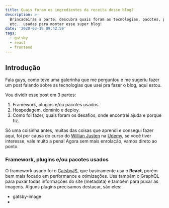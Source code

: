 ```yaml
---
title: Quais foram os ingredientes da receita desse blog?
description: >-
  Brincadeiras a parte, descubra quais foram as tecnologias, pacotes, plugins e
  etc.. usadas para montar esse super blog!
date: '2020-03-19 09:42:59'
tags:
  - gatsby
  - react
  - frontend
---
```

## Introdução

Fala guys, como teve uma galerinha que me perguntou e me sugeriu fazer um post falando sobre as tecnologias que usei pra fazer o blog, aqui estou.

Vou dividir esse post em 3 partes:
1. Framework, plugins e/ou pacotes usados.
2. Hospedagem, domínio e deploy.
3. Como foi fazer, quais foram os desafios, onde encontrei ajuda e porque fiz.

Só uma coisinha antes, muitas das coisas que aprendi e consegui fazer aqui, foi por causa do curso do [Willian Justen]() na [Udemy](), se você tiver interesse, vale muito a pena! Agora sem mais enrolação, vamos direto ao ponto.

### Framework, plugins e/ou pacotes usados

O framework usado foi o [GatsbyJS](), que basicamente usa o **React**, porém bem mais focado em performance e otimizações. Usa também o GraphQL para puxar todas informações do site (metadata) e também para puxar as imagens. Alguns plugins precisamos destacar, são eles:
* gatsby-image
* 